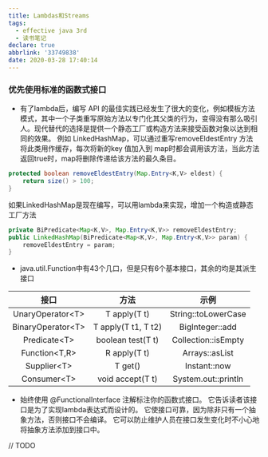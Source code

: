 ```yaml
---
title: Lambdas和Streams
tags:
  - effective java 3rd
  - 读书笔记
declare: true
abbrlink: '33749838'
date: 2020-03-28 17:40:14
---
```

###  优先使用标准的函数式接口
+ 有了lambda后，编写 API 的最佳实践已经发生了很大的变化，例如模板方法模式，其中一个子类重写原始方法以专门化其父类的行为，变得没有那么吸引人。现代替代的选择是提供一个静态工厂或构造方法来接受函数对象以达到相同的效果。
例如 LinkedHashMap，可以通过重写removeEldestEntry 方法将此类用作缓存，每次将新的key 值加入到 map时都会调用该方法，当此方法返回true时，map将删除传递给该方法的最久条目。
<!-- more -->
```java
protected boolean removeEldestEntry(Map.Entry<K,V> eldest) {
    return size() > 100;
}
```
如果LinkedHashMap是现在编写，可以用lambda来实现，增加一个构造或静态工厂方法
```java
private BiPredicate<Map<K,V>, Map.Entry<K,V>> removeEldestEntry;
public LinkedHashMap(BiPredicate<Map<K,V>, Map.Entry<K,V>> param) {
    removeEldestEntry = param;
}
```
+ java.util.Function中有43个几口，但是只有6个基本接口，其余的均是其派生接口

接口 | 方法 |  示例
:-: | :-: | :-: 
UnaryOperator&lt;T&gt; | T apply(T t) |  String::toLowerCase
BinaryOperator&lt;T&gt; | T apply(T t1, T t2) |  BigInteger::add
Predicate&lt;T&gt; | boolean test(T t) |  Collection::isEmpty
Function&lt;T,R&gt; | R apply(T t) |  Arrays::asList
Supplier&lt;T&gt; | T get()  |  Instant::now
Consumer&lt;T&gt; | void accept(T t) |  System.out::println

+ 始终使用 @FunctionalInterface 注解标注你的函数式接口。
它告诉读者该接口是为了实现lambda表达式而设计的。 
它使接口可靠，因为除非只有一个抽象方法，否则接口不会编译。 
它可以防止维护人员在接口发生变化时不小心地将抽象方法添加到接口中。 

// TODO
